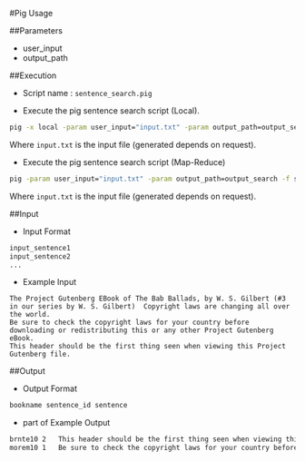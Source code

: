 #Pig Usage

##Parameters
* user_input
* output_path

##Execution
* Script name : `sentence_search.pig`

* Execute the pig sentence search script (Local).
```sh
pig -x local -param user_input="input.txt" -param output_path=output_search -f sentence_search.pig
```

Where `input.txt` is the input file (generated depends on request).

* Execute the pig sentence search script (Map-Reduce)
```sh
pig -param user_input="input.txt" -param output_path=output_search -f sentence_search.pig
```

Where `input.txt` is the input file (generated depends on request).

##Input

* Input Format
```sh
input_sentence1
input_sentence2
...
```

* Example Input
```
The Project Gutenberg EBook of The Bab Ballads, by W. S. Gilbert (#3 in our series by W. S. Gilbert)  Copyright laws are changing all over the world.
Be sure to check the copyright laws for your country before downloading or redistributing this or any other Project Gutenberg eBook.
This header should be the first thing seen when viewing this Project Gutenberg file.
```

##Output
* Output Format
```sh
bookname sentence_id sentence
```

* part of Example Output
```sh
brnte10	2	This header should be the first thing seen when viewing this Project Gutenberg file.
morem10	1	Be sure to check the copyright laws for your country before downloading or redistributing this or any other Project Gutenberg eBook.
```
